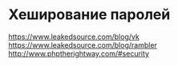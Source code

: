 # Хеширование паролей

https://www.leakedsource.com/blog/vk
https://www.leakedsource.com/blog/rambler
http://www.phptherightway.com/#security